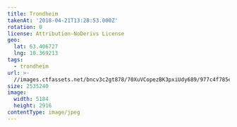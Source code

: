 ```yaml
---
title: Trondheim
takenAt: '2018-04-21T13:28:53.000Z'
rotation: 0
license: Attribution-NoDerivs License
geo:
  lat: 63.406727
  lng: 10.369213
tags:
  - trondheim
url: >-
  //images.ctfassets.net/bncv3c2gt878/70XuVCopezBK3pxiUdy689/977c4f785e571ada309c2b1f85cba689/trondheim_41943897361_o
size: 2535240
image:
  width: 5184
  height: 2916
contentType: image/jpeg
---
```


